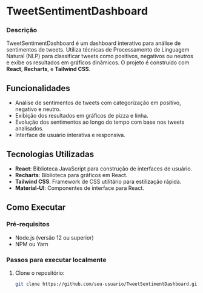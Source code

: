 # TweetSentimentDashboard

### Descrição

TweetSentimentDashboard é um dashboard interativo para análise de sentimentos de tweets. Utiliza técnicas de Processamento de Linguagem Natural (NLP) para classificar tweets como positivos, negativos ou neutros e exibe os resultados em gráficos dinâmicos. O projeto é construído com **React**, **Recharts**, e **Tailwind CSS**.

## Funcionalidades

- Análise de sentimentos de tweets com categorização em positivo, negativo e neutro.
- Exibição dos resultados em gráficos de pizza e linha.
- Evolução dos sentimentos ao longo do tempo com base nos tweets analisados.
- Interface de usuário interativa e responsiva.

## Tecnologias Utilizadas

- **React**: Biblioteca JavaScript para construção de interfaces de usuário.
- **Recharts**: Biblioteca para gráficos em React.
- **Tailwind CSS**: Framework de CSS utilitário para estilização rápida.
- **Material-UI**: Componentes de interface para React.

## Como Executar

### Pré-requisitos

- Node.js (versão 12 ou superior)
- NPM ou Yarn

### Passos para executar localmente

1. Clone o repositório:

   ```bash
   git clone https://github.com/seu-usuario/TweetSentimentDashboard.git
